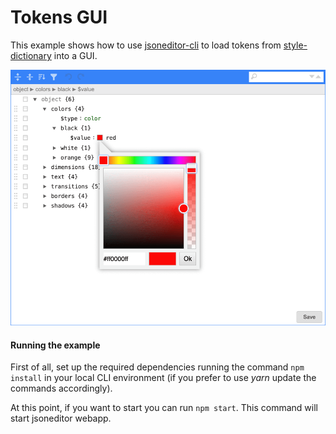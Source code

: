 # Tokens GUI

This example shows how to use [jsoneditor-cli](https://github.com/artursopelnik/jsoneditor-cli) to load tokens from [style-dictionary](https://amzn.github.io/style-dictionary/) into a GUI.

<img src="preview.png" alt="JSONEditor-CLI" width="600"/>


#### Running the example

First of all, set up the required dependencies running the command `npm install` in your local CLI environment (if you prefer to use _yarn_ update the commands accordingly).

At this point, if you want to start you can run `npm start`. This command will start jsoneditor webapp. 
